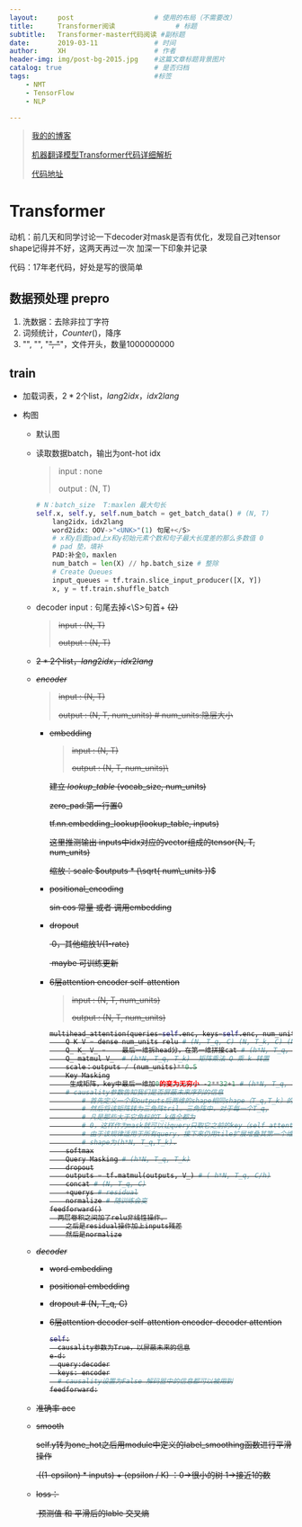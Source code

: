 ```yaml
---
layout:     post   				    # 使用的布局（不需要改）
title:      Transformer阅读 				# 标题 
subtitle:   Transformer-master代码阅读 #副标题
date:       2019-03-11 				# 时间
author:     XH 						# 作者
header-img: img/post-bg-2015.jpg 	#这篇文章标题背景图片
catalog: true 						# 是否归档
tags:								#标签
    - NMT
    - TensorFlow
    - NLP

---
```



> [我的的博客](https://xinghanzzy.github.io/)
>
> [机器翻译模型Transformer代码详细解析](https://blog.csdn.net/mijiaoxiaosan/article/details/74909076 )
>
> [代码地址](https://github.com/Xinghanzzy/transformer-simple/)



# Transformer

动机：前几天和同学讨论一下decoder对mask是否有优化，发现自己对tensor shape记得并不好，这两天再过一次 加深一下印象并记录

代码：17年老代码，好处是写的很简单

## 数据预处理 prepro

1. 洗数据：去除非拉丁字符 
2. 词频统计，$Counter()$，降序
3. "<PAD>", "<UNK>", "<S>", "</S>"，文件开头，数量1000000000

## train

- 加载词表，$2*2$个list，$lang2idx，idx2lang$

- 构图

  - 默认图

  - 读取数据batch，输出为ont-hot idx

    > input : none
    >
    > output : (N, T) 	

    ```python
    # N：batch_size  T:maxlen 最大句长
    self.x, self.y, self.num_batch = get_batch_data() # (N, T) 		
    	lang2idx，idx2lang
    	word2idx: OOV->"<UNK>"(1) 句尾+</S>
        # x和y后面pad上x和y初始元素个数和句子最大长度差的那么多数值 0
        # pad 垫，填补
    	PAD:补全0，maxlen
        num_batch = len(X) // hp.batch_size # 整除
        # Create Queues
        input_queues = tf.train.slice_input_producer([X, Y])
        x, y = tf.train.shuffle_batch
    ```

  - decoder input : 句尾去掉<\S>句首+ <S> (2)

    > input :  (N, T) 
    >
    > output : (N, T) 

  - $2*2$个list，$lang2idx，idx2lang$

  - $encoder$

    > input :  (N, T) 
    >
    > output : (N, T, num_units)   # num_units:隐层大小

    - embedding

      > input :  (N, T) 
      >
      > output : (N, T, num_units)\

      建立 $lookup\_table$ (vocab_size, num_units)

      zero_pad:第一行置0

      tf.nn.embedding_lookup(lookup_table, inputs)

      这里推测输出 inputs中idx对应的vector组成的tensor(N, T, num_units)

      缩放：scale  $outputs * (\sqrt{ num\_units })$

    - positional_encoding

      sin cos 常量 或者 调用embedding

    - dropout

      ​	0，其他缩放1/(1-rate)

      ​	maybe 可训练更新

    - 6层attention encoder self-attention

      > input :  (N, T, num_units)   
      >
      > output : (N, T, num_units)

      ```python
      multihead_attention(queries=self.enc, keys=self.enc, num_units=hp.hidden_units, num_heads=hp.num_heads, dropout_rate=hp.dropout_rate, is_training=is_training, causality=False)
          Q K V = dense num_units relu # (N, T_q, C) (N, T_k, C) (N, T_k, C)
          Q_ K_ V_ =	最后一维拆head分，在第一维拼接cat # (h*N, T_q, C/h) (h*N, T_k, C/h)  
          Q_ matmul V_  # (h*N, T_q, T_k)  矩阵乘法 Q 乘 k 转置
          scale：outputs / (num_units)**0.5
          Key Masking
           生成矩阵，key中最后一维加0的变为无穷小 -2**32+1 # (h*N, T_q, T_k)
          # causality参数告知我们是否屏蔽未来序列的信息
              # 首先定义一个和outputs后两维的shape相同shape（T_q,T_k）的一个张量（矩阵）。 
              # 然后将该矩阵转为三角阵tril。三角阵中，对于每一个T_q,
              # 凡是那些大于它角标的T_k值全都为
              # 0，这样作为mask就可以让query只取它之前的key（self attention中query即key）。
              # 由于该规律适用于所有query，接下来仍用tile扩展堆叠其第一个维度，构成masks，
              # shape为(h*N, T_q,T_k).
          softmax
          Query Masking # (h*N, T_q, T_k)
          dropout
          outputs = tf.matmul(outputs, V_) # ( h*N, T_q, C/h)
          concat # (N, T_q, C)
          +querys # residual
          normalize # 随训练会变
      feedforward()
      	两层卷积之间加了relu非线性操作。
          之后是residual操作加上inputs残差
          然后是normalize
      
      ```

  - $decoder$

    - word embedding 

    - positional embedding 

    - dropout  # (N, T_q, C)

    - 6层attention decoder self-attention  encoder-decoder attention

      ```python
      self:
      	causality参数为True，以屏蔽未来的信息
      e-d:
      	query:decoder
      	keys: encoder
      	# causality设置为False 解码器中的信息都可以被用到
      feedforward:
      ```

      

  - 准确率 acc

  - smooth

    ​	self.y转为one_hot之后用module中定义的label_smoothing函数进行平滑操作 

    ​	((1-epsilon) * inputs) + (epsilon / K) ：0->很小的树 1->接近1的数

  - loss：

    ​	 预测值 和 平滑后的lable 交叉熵

    